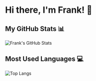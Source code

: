 # Hi there, I'm Frank! 👋

## My GitHub Stats 📊

![Frank's GitHub Stats](https://github-readme-stats.vercel.app/api?username=frankrazzih)


## Most Used Languages 💻

![Top Langs](https://github-readme-stats.vercel.app/api/top-langs/?username=frankrazzih&layout=compact)


